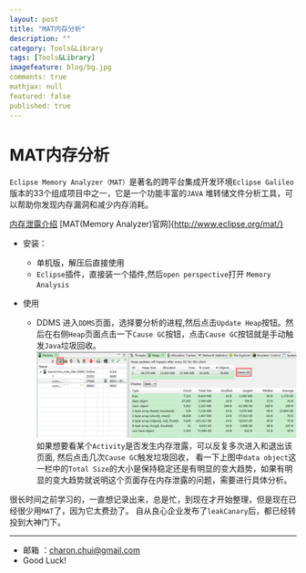 ```yaml
---
layout: post
title: "MAT内存分析"
description: ""
category: Tools&Library
tags: [Tools&Library]
imagefeature: blog/bg.jpg
comments: true
mathjax: null
featured: false
published: true
---
```


MAT内存分析
===

`Eclipse Memory Analyzer（MAT）`是著名的跨平台集成开发环境`Eclipse Galileo`版本的33个组成项目中之一，它是一个功能丰富的`JAVA` 堆转储文件分析工具，可以帮助你发现内存漏洞和减少内存消耗。

[内存泄露介绍][1]
[MAT(Memory Analyzer)官网]{http://www.eclipse.org/mat/}    
- 安装：
    - 单机版，解压后直接使用
    - `Eclipse`插件，直接装一个插件,然后`open perspective`打开 `Memory Analysis`
	
- 使用
    - DDMS
	    进入`DDMS`页面，选择要分析的进程,然后点击`Update Heap`按钮。然后在右侧`Heap`页面点击一下`Cause GC`按钮，点击`Cause GC`按钮就是手动触发`Java`垃圾回收。          
		![Image](https://raw.githubusercontent.com/CharonChui/Pictures/master/mat_1.png)           
		如果想要看某个`Activity`是否发生内存泄露，可以反复多次进入和退出该页面, 然后点击几次`Cause GC`触发垃圾回收，
		看一下上图中`data object`这一栏中的`Total Size`的大小是保持稳定还是有明显的变大趋势，如果有明显的变大趋势就说明这个页面存在内存泄露的问题，需要进行具体分析。
		
		
很长时间之前学习的，一直想记录出来，总是忙，到现在才开始整理，但是现在已经很少用`MAT`了，因为它太费劲了。
自从良心企业发布了`leakCanary`后，都已经转投到大神门下。


[1]: https://github.com/CharonChui/AndroidNote/blob/master/BasicKnowledge/%E5%86%85%E5%AD%98%E6%B3%84%E6%BC%8F.md "内存泄露介绍"		
 
---

- 邮箱 ：charon.chui@gmail.com  
- Good Luck! 
